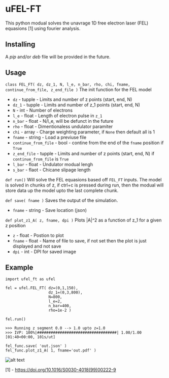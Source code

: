 # uFEL-FT

This python modual solves the unavrage 1D free electron laser (FEL) equasions [1] using fourier analysis.

## Installing
A _pip_ and/or _deb_ file will be provided in the future.

## Usage

```class FEL_FT( dz, dz_1, N, l_e, n_bar, rho, chi, fname, continue_from_file, z_end_file )```
The init function for the FEL model
 * ```dz``` - tupple - Limits and number of z points (start, end, N)
 * ```dz_1``` - tupple - Limits and number of z_1 points (start, end, N)
 * ```N``` - int - Number of electrons
 * ```l_e``` - float - Length of electron pulse in ```z_1```
 * ```n_bar``` - float - N/l_e, will be defunct in the future
 * ```rho``` - float - Dimentionaless undulator paramiter
 * ```chi``` - array - Charge weighting parameter, if ```None``` then default all is 1
 * ```fname``` - string - Load a previuse file
 * ```continue_from_file``` - bool - contine from the end of the ```fname``` position if ```True```
 * ```z_end_file``` - tupple - Limits and number of z points (start, end, N) if ```continue_from_file``` is ```True```
 * ```l_bar``` - float - Undulator modual lengh
 * ```s_bar``` - flaot - Chicane slipage length

```def run()```
Will solve the FEL equasions based off ```FEL_FT``` inputs. The model is solved in chunks of z, if ctrl+c is pressed during run, then the modual will store data up the model upto the last complete chunk.

```def save( fname )```
Saves the output of the simulation.
 * ```fname``` - string - Save location (json)

```def plot_z1_A( z, fname, dpi )```
Plots |A|^2 as a function of z_1 for a given z position
 * ```z``` - float - Postion to plot
 * ```fname``` - float - Name of file to save, if not set then the plot is just displayed and not save
 * ```dpi``` - int - DPI for saved image

## Example
```
import ufel_ft as ufel

fel = ufel.FEL_FT( dz=(0,1,150),
                   dz_1=(0,3,800),
                   N=800,
                   l_e=2,
                   n_bar=400,
                   rho=1e-2 )
                   
fel.run()

>>> Running z segment 0.0 --> 1.0 upto z=1.0
>>> IVP: 100%|###################################| 1.00/1.00 [01:40<00:00, 101s/ut]

fel_func.save( 'out.json' )
fel_func.plot_z1_A( 1, fname='out.pdf' )
```

![alt text](https://github.com/Paulire/unaveraged-FEL-Fourier/raw/main/img/out_1.png "Logo Title Text 1")

[1] - https://doi.org/10.1016/S0030-4018(99)00222-9 
